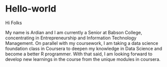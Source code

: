 # Hello-world

Hi Folks

My name is Ardian and I am currently a Senior at Babson College, concentrating in Entrepreneurship and Information Technology Management. On parallel with my coursework, I am taking a data science foundation class in Coursera to deepen my knowledge in Data Science and become a better R programmer. With that said, I am looking forward to develop new learnings in the course from the unique modules in coursera. 


